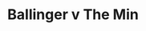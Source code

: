---
year: "2003"
serialNumber: "0278" 
game: "Ballinger"
title: "Ballinger v The Min"
gameLocation: ""
gameDate: ""
result: ""
resultType: ""
type: "game"
---